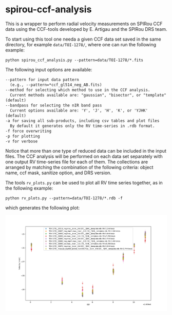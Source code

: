 # spirou-ccf-analysis

This is a wrapper to perform radial velocity measurements on SPIRou CCF data using the CCF-tools developed by E. Artigau and the SPIRou DRS team. 

To start using this tool one needa a given CCF data set saved in the same directory, for example `data/TOI-1278/`, where one can run the following example:

```
python spirou_ccf_analysis.py --pattern=data/TOI-1278/*.fits
```

The following input options are available:
```
--pattern for input data pattern 
  (e.g., --pattern=*ccf_gl514_neg_AB.fits)
--method for selecting which method to use in the CCF analysis. 
  Current methods available are: "gaussian", "bisector", or "template" (default)
--bandpass for selecting the nIR band pass
  Current options available are: 'Y', 'J', 'H', 'K', or 'YJHK' (default)
-a for saving all sub-products, including csv tables and plot files
  By default it generates only the RV time-series in .rdb format.
-f force overwriting
-p for plotting
-v for verbose
```
Notice that more than one type of reduced data can be included in the input files. The CCF analysis will be performed on each data set separately with one output RV time-series file for each of them. The collections are arranged by matching the combination of the following criteria: object name, ccf mask, sanitize option, and DRS version.

The tools `rv_plots.py` can be used to plot all RV time series together, as in the following example:

```
python rv_plots.py --pattern=data/TOI-1278/*.rdb -f
```

which generates the following plot:

![Alt text](Figures/TOI-1278.png?raw=true "Title")
